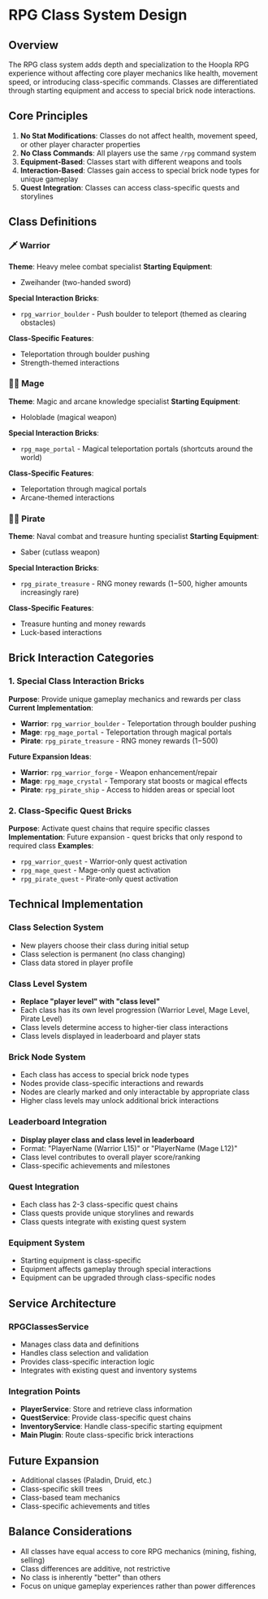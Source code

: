 # RPG Class System Design

## Overview
The RPG class system adds depth and specialization to the Hoopla RPG experience without affecting core player mechanics like health, movement speed, or introducing class-specific commands. Classes are differentiated through starting equipment and access to special brick node interactions.

## Core Principles
1. **No Stat Modifications**: Classes do not affect health, movement speed, or other player character properties
2. **No Class Commands**: All players use the same `/rpg` command system
3. **Equipment-Based**: Classes start with different weapons and tools
4. **Interaction-Based**: Classes gain access to special brick node types for unique gameplay
5. **Quest Integration**: Classes can access class-specific quests and storylines

## Class Definitions

### 🗡️ Warrior
**Theme**: Heavy melee combat specialist
**Starting Equipment**:
- Zweihander (two-handed sword)

**Special Interaction Bricks**:
- `rpg_warrior_boulder` - Push boulder to teleport (themed as clearing obstacles)

**Class-Specific Features**:
- Teleportation through boulder pushing
- Strength-themed interactions

### 🧙‍♂️ Mage
**Theme**: Magic and arcane knowledge specialist
**Starting Equipment**:
- Holoblade (magical weapon)

**Special Interaction Bricks**:
- `rpg_mage_portal` - Magical teleportation portals (shortcuts around the world)

**Class-Specific Features**:
- Teleportation through magical portals
- Arcane-themed interactions

### 🏴‍☠️ Pirate
**Theme**: Naval combat and treasure hunting specialist
**Starting Equipment**:
- Saber (cutlass weapon)

**Special Interaction Bricks**:
- `rpg_pirate_treasure` - RNG money rewards ($1-$500, higher amounts increasingly rare)

**Class-Specific Features**:
- Treasure hunting and money rewards
- Luck-based interactions

## Brick Interaction Categories

### 1. Special Class Interaction Bricks
**Purpose**: Provide unique gameplay mechanics and rewards per class
**Current Implementation**:
- **Warrior**: `rpg_warrior_boulder` - Teleportation through boulder pushing
- **Mage**: `rpg_mage_portal` - Teleportation through magical portals  
- **Pirate**: `rpg_pirate_treasure` - RNG money rewards ($1-$500)

**Future Expansion Ideas**:
- **Warrior**: `rpg_warrior_forge` - Weapon enhancement/repair
- **Mage**: `rpg_mage_crystal` - Temporary stat boosts or magical effects
- **Pirate**: `rpg_pirate_ship` - Access to hidden areas or special loot

### 2. Class-Specific Quest Bricks
**Purpose**: Activate quest chains that require specific classes
**Implementation**: Future expansion - quest bricks that only respond to required class
**Examples**:
- `rpg_warrior_quest` - Warrior-only quest activation
- `rpg_mage_quest` - Mage-only quest activation
- `rpg_pirate_quest` - Pirate-only quest activation

## Technical Implementation

### Class Selection System
- New players choose their class during initial setup
- Class selection is permanent (no class changing)
- Class data stored in player profile

### Class Level System
- **Replace "player level" with "class level"**
- Each class has its own level progression (Warrior Level, Mage Level, Pirate Level)
- Class levels determine access to higher-tier class interactions
- Class levels displayed in leaderboard and player stats

### Brick Node System
- Each class has access to special brick node types
- Nodes provide class-specific interactions and rewards
- Nodes are clearly marked and only interactable by appropriate class
- Higher class levels may unlock additional brick interactions

### Leaderboard Integration
- **Display player class and class level in leaderboard**
- Format: "PlayerName (Warrior L15)" or "PlayerName (Mage L12)"
- Class level contributes to overall player score/ranking
- Class-specific achievements and milestones

### Quest Integration
- Each class has 2-3 class-specific quest chains
- Class quests provide unique storylines and rewards
- Class quests integrate with existing quest system

### Equipment System
- Starting equipment is class-specific
- Equipment affects gameplay through special interactions
- Equipment can be upgraded through class-specific nodes

## Service Architecture

### RPGClassesService
- Manages class data and definitions
- Handles class selection and validation
- Provides class-specific interaction logic
- Integrates with existing quest and inventory systems

### Integration Points
- **PlayerService**: Store and retrieve class information
- **QuestService**: Provide class-specific quest chains
- **InventoryService**: Handle class-specific starting equipment
- **Main Plugin**: Route class-specific brick interactions

## Future Expansion
- Additional classes (Paladin, Druid, etc.)
- Class-specific skill trees
- Class-based team mechanics
- Class-specific achievements and titles

## Balance Considerations
- All classes have equal access to core RPG mechanics (mining, fishing, selling)
- Class differences are additive, not restrictive
- No class is inherently "better" than others
- Focus on unique gameplay experiences rather than power differences
